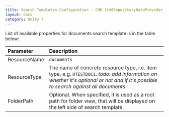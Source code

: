 ```yaml
---
title: Search Templates Configuration - CM8 (Cm8RepositoryDataProvider)
layout: docs
category: Unity 7
---
```

List of available properties for documents search template is in the table below:
 
| Parameter   | Description |
|:------------|:------------|
|ResourceName |`documents`|
|ResourceType |The name of concrete resource type, i.e. item type, e.g. `UTESTDOC1`. *todo: add information on whether it's optional or not and if it's possible to search against all documents*|
|FolderPath   |Optional. When specified, it is used as a root path for folder view, that will be displayed on the left side of search template.|
